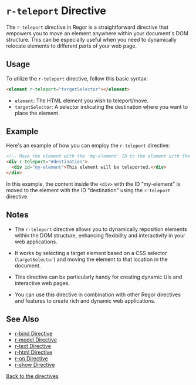 # `r-teleport` Directive

The `r-teleport` directive in Regor is a straightforward directive that empowers you to move an element anywhere within your document's DOM structure. This can be especially useful when you need to dynamically relocate elements to different parts of your web page.

## Usage

To utilize the `r-teleport` directive, follow this basic syntax:

```html
<element r-teleport="targetSelector"></element>
```

- `element`: The HTML element you wish to teleport/move.
- `targetSelector`: A selector indicating the destination where you want to place the element.

## Example

Here's an example of how you can employ the `r-teleport` directive:

```html
<!-- Move the element with the 'my-element' ID to the element with the 'destination' ID -->
<div r-teleport="#destination">
  <div id="my-element">This element will be teleported.</div>
</div>
```

In this example, the content inside the `<div>` with the ID "my-element" is moved to the element with the ID "destination" using the `r-teleport` directive.

## Notes

- The `r-teleport` directive allows you to dynamically reposition elements within the DOM structure, enhancing flexibility and interactivity in your web applications.

- It works by selecting a target element based on a CSS selector (`targetSelector`) and moving the element to that location in the document.

- This directive can be particularly handy for creating dynamic UIs and interactive web pages.

- You can use this directive in combination with other Regor directives and features to create rich and dynamic web applications.

## See Also

- [r-bind Directive](r-bind.md)
- [r-model Directive](r-model.md)
- [r-text Directive](r-text.md)
- [r-html Directive](r-html.md)
- [r-on Directive](r-on.md)
- [r-show Directive](r-show.md)

[Back to the directives](directives.md)
